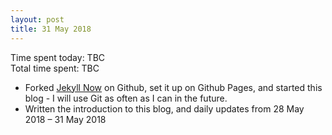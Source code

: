 ```yaml
---
layout: post
title: 31 May 2018
---
```


Time spent today: TBC  
Total time spent: TBC  

* Forked [Jekyll Now](https://github.com/barryclark/jekyll-now3) on Github, set it up on Github Pages, and started this blog - I will use Git as often as I can in the future.
* Written the introduction to this blog, and daily updates from 28 May 2018 – 31 May 2018



